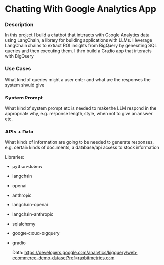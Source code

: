 # Chatting With Google Analytics App

### Description

In this project I build a chatbot that interacts with Google Analytics data using LangChain, a library for building applications with LLMs. I leverage LangChain chains to extract ROI insights from BigQuery by generating SQL queries and then executing them. I then build a Gradio app that interacts with BigQuery 

### Use Cases

What kind of queries might a user enter and what are the responses the system should give

### System Prompt

What kind of system prompt etc is needed to make the LLM respond in the appropriate why, e.g. response length, style, when not to give an answer etc.

### APIs + Data

What kinds of information are going to be needed to generate responses, e.g. certain kinds of documents, a database/api access to stock information 

Libraries: 
- python-dotenv
- langchain
- openai
- anthropic
- langchain-openai
- langchain-anthropic
- sqlalchemy
- google-cloud-bigquery
- gradio

  Data: https://developers.google.com/analytics/bigquery/web-ecommerce-demo-dataset?ref=rabbitmetrics.com